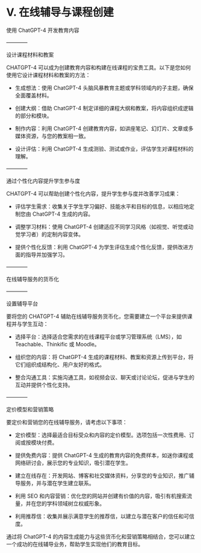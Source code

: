 



# V. 在线辅导与课程创建



使用 ChatGPT-4 开发教育内容

––––––––



设计课程材料和教案

CHATGPT-4 可以成为创建教育内容和构建在线课程的宝贵工具。以下是您如何使用它设计课程材料和教案的方法：

+   生成想法：使用 ChatGPT-4 头脑风暴教育主题或学科领域内的子主题，确保全面覆盖材料。

+   创建大纲：借助 ChatGPT-4 制定详细的课程大纲和教案，将内容组织成逻辑的部分和模块。

+   制作内容：利用 ChatGPT-4 创建教育内容，如讲座笔记、幻灯片、文章或多媒体资源，与您的教案相一致。

+   设计评估：利用 ChatGPT-4 生成测验、测试或作业，评估学生对课程材料的理解。

––––––––



通过个性化内容提升学生参与度

CHATGPT-4 可以帮助创建个性化内容，提升学生参与度并改善学习成果：

+   评估学生需求：收集关于学生学习偏好、技能水平和目标的信息，以相应地定制您由 ChatGPT-4 生成的内容。

+   调整学习材料：使用 ChatGPT-4 创建适应不同学习风格（如视觉、听觉或动觉学习者）的定制内容变体。

+   提供个性化反馈：利用 ChatGPT-4 为学生评估生成个性化反馈，提供改进方面的指导并加强学习。

––––––––



在线辅导服务的货币化

––––––––



设置辅导平台

要将您的 CHATGPT-4 辅助在线辅导服务货币化，您需要建立一个平台来提供课程并与学生互动：

+   选择平台：选择适合您需求的在线课程平台或学习管理系统（LMS），如 Teachable、Thinkific 或 Moodle。

+   组织您的内容：将 ChatGPT-4 生成的课程材料、教案和资源上传到平台，将它们组织成结构化、用户友好的格式。

+   整合沟通工具：实施沟通工具，如视频会议、聊天或讨论论坛，促进与学生的互动并提供个性化支持。

––––––––



定价模型和营销策略

要定价和营销您的在线辅导服务，请考虑以下事项：

+   定价模型：选择最适合目标受众和内容的定价模型。选项包括一次性费用、订阅或按模块付费。

+   提供免费内容：提供 ChatGPT-4 生成的教育内容的免费样本，如迷你课程或网络研讨会，展示您的专业知识，吸引潜在学生。

+   建立在线存在：开发网站、博客和社交媒体资料，分享您的专业知识，推广辅导服务，并与潜在学生建立联系。

+   利用 SEO 和内容营销：优化您的网站并创建有价值的内容，吸引有机搜索流量，并在您的学科领域树立权威形象。

+   利用推荐信：收集并展示满意学生的推荐信，以建立与潜在客户的信任和可信度。

通过将 ChatGPT-4 的内容生成能力与这些货币化和营销策略相结合，您可以建立一个成功的在线辅导业务，帮助学生实现他们的教育目标。
